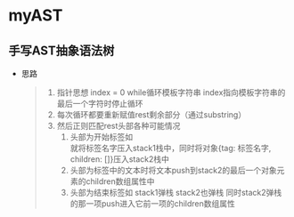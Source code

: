 # myAST
## 手写AST抽象语法树

* 思路

  > 1. 指针思想 index = 0   while循环模板字符串 index指向模板字符串的最后一个字符时停止循环
  > 2. 每次循环都要重新赋值rest剩余部分（通过substring）
  > 3. 然后正则匹配rest头部各种可能情况
  >    1. 头部为开始标签如<div> 就将标签名字压入stack1栈中，同时将对象{tag: 标签名字, children: []}压入stack2栈中
  >    2. 头部为标签中的文本时将文本push到stack2的最后一个对象元素的children数组属性中
  >    3. 头部为结束标签如</div> stack1弹栈  stack2也弹栈 同时stack2弹栈的那一项push进入它前一项的children数组属性
